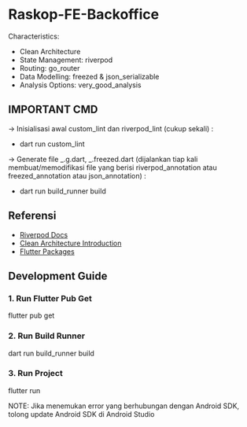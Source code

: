 # Raskop-FE-Backoffice

Characteristics:

- Clean Architecture
- State Management: riverpod
- Routing: go_router
- Data Modelling: freezed & json_serializable
- Analysis Options: very_good_analysis

## IMPORTANT CMD

-> Inisialisasi awal custom_lint dan riverpod_lint (cukup sekali) :

- dart run custom_lint

-> Generate file _.g.dart, _.freezed.dart (dijalankan tiap kali membuat/memodifikasi file yang berisi riverpod_annotation atau freezed_annotation atau json_annotation) :

- dart run build_runner build

## Referensi

- [Riverpod Docs](https://riverpod.dev/docs/essentials/first_request)
- [Clean Architecture Introduction](https://codewithandrea.com/articles/flutter-app-architecture-riverpod-introduction/)
- [Flutter Packages](https://pub.dev/)

## Development Guide

### 1. Run Flutter Pub Get

flutter pub get

### 2. Run Build Runner

dart run build_runner build

### 3. Run Project

flutter run

NOTE: Jika menemukan error yang berhubungan dengan Android SDK, tolong update Android SDK di Android Studio